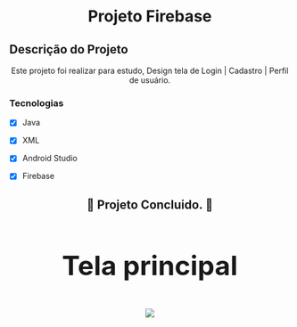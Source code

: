 <h1 align="center">Projeto Firebase</h1>


## Descrição do Projeto
<p align="center">Este projeto foi realizar para estudo, Design tela de Login | Cadastro | Perfil de usuário.</p>

### Tecnologias

- [x] Java
- [x] XML
- [x] Android Studio
- [x] Firebase


<h2 align="center"> 
	 🚀 Projeto Concluido. 🚀
</h4>


<h3 align="center" style="font-size: 3rem";>Tela principal</h3>

<p align="center">
<img src="https://user-images.githubusercontent.com/79487813/149042245-3cf4389e-bf95-4381-877f-4cac37770afb.gif"/>
</P>
